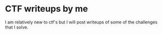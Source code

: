 # CTF writeups by me

I am relatively new to ctf's but I will post writeups of some of the challenges that I solve.


